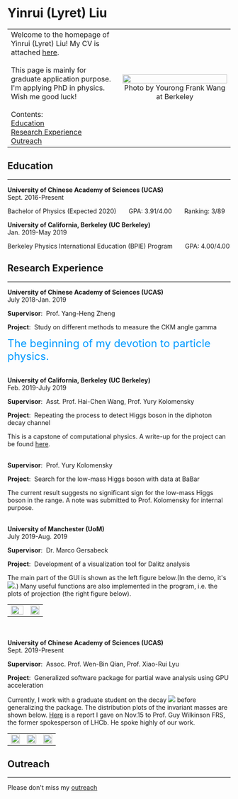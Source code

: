 # Yinrui (Lyret) Liu

<table border="0">
  <tr>
    <td width="50%">
      Welcome to the homepage of Yinrui (Lyret) Liu! My CV is attached <a href="https://yinruiliu.github.io/CV_Yinrui_Liu.pdf">here</a>.<br><br>This page is mainly for graduate application purpose. I'm applying PhD in physics. Wish me good luck! <br><br>Contents:<br><a href="#Education">Education</a><br><a href="#Research Experience">Research Experience</a><br><a href="#Outreach">Outreach</a>
    </td>
    <td width="50%">
      <img src="https://yinruiliu.github.io/photo.jpg" width="100%"> 
      <center>Photo by Yourong Frank Wang at Berkeley</center>
    </td>
  </tr>
</table>

<a name="Education"></a>

## Education
---
**University of Chinese Academy of Sciences (UCAS)** &emsp;&emsp;&emsp;&emsp;&emsp;&emsp;&emsp;&emsp;&emsp;&emsp;Sept. 2016-Present

Bachelor of Physics (Expected 2020)&emsp;&emsp;GPA: 3.91/4.00&emsp;&emsp;Ranking: 3/89 

**University of California, Berkeley (UC Berkeley)**&emsp;&emsp;&emsp;&emsp;&emsp;&emsp;&emsp;&emsp;&emsp;&emsp;&emsp;&emsp;Jan. 2019-May 2019

Berkeley Physics International Education (BPIE) Program&emsp;&emsp;GPA: 4.00/4.00 

<a name="Research Experience"></a>

## Research Experience
---
**University of Chinese Academy of Sciences (UCAS)**&emsp;&emsp;&emsp;&emsp;&emsp;&emsp;&emsp;&emsp;&emsp;&emsp;July 2018-Jan. 2019

<b>Supervisor</b>: &nbsp;Prof. Yang-Heng Zheng

<b>Project</b>: &nbsp;Study on different methods to measure the CKM angle gamma

<font color=#0099ff size=5>The beginning of my devotion to particle physics.</font><br/><br/>

**University of California, Berkeley (UC Berkeley)**&emsp;&emsp;&emsp;&emsp;&emsp;&emsp;&emsp;&emsp;&emsp;&emsp;&emsp;&emsp;Feb. 2019-July 2019

<b>Supervisor</b>: &nbsp;Asst. Prof. Hai-Chen Wang, Prof. Yury Kolomensky

<b>Project</b>: &nbsp;Repeating the process to detect Higgs boson in the diphoton decay channel

This is a capstone of computational physics. A write-up for the project can be found [here](https://yinruiliu.github.io/lyret_Capstone_writeup-1.pdf). <br/><br/>

<b>Supervisor</b>: &nbsp;Prof. Yury Kolomensky

<b>Project</b>: &nbsp;Search for the low-mass Higgs boson with data at BaBar

The current result suggests no significant sign for the low-mass Higgs boson in the range. A note was submitted to Prof. Kolomensky for internal purpose.<br/><br/>

**University of Manchester (UoM)**&emsp;&emsp;&emsp;&emsp;&emsp;&emsp;&emsp;&emsp;&emsp;&emsp;&emsp;&emsp;&emsp;&emsp;&emsp;&emsp;&emsp;&emsp;&emsp;July 2019-Aug. 2019

<b>Supervisor</b>: &nbsp;Dr. Marco Gersabeck

<b>Project</b>: &nbsp;Development of a visualization tool for Dalitz analysis

The main part of the GUI is shown as the left figure below.(In the demo, it's ![](http://latex.codecogs.com/gif.latex?D^0\rightarrow\pi^0\pi^+\pi^-).) Many useful functions are also implemented in the program, i.e. the plots of projection (the right figure below).
<table border="0">
  <tr>
    <td width="55%">
      <img src="https://yinruiliu.github.io/1.png" width="100%"> 
    </td>
    <td width="45%">
      <img src="https://yinruiliu.github.io/5.png" width="100%"> 
    </td>
  </tr>
</table>

<br/><br/>
**University of Chinese Academy of Sciences (UCAS)**&emsp;&emsp;&emsp;&emsp;&emsp;&emsp;&emsp;&emsp;&emsp;&emsp;Sept. 2019-Present

<b>Supervisor</b>: &nbsp;Assoc. Prof. Wen-Bin Qian, Prof. Xiao-Rui Lyu

<b>Project</b>: &nbsp;Generalized software package for partial wave analysis using GPU acceleration

Currently, I work with a graduate student on the decay ![](http://latex.codecogs.com/gif.latex?e^+e^-\rightarrow\gamma\rightarrow\\,D^{*-}\pi^+D^{*0}) before generalizing the package. The distribution plots of the invariant masses are shown below. [Here](https://yinruiliu.github.io/Generalized_Software_Package_for_Partial_Wave_Analysis.pdf) is a report I gave on Nov.15 to Prof. Guy Wilkinson FRS, the former spokesperson of LHCb. He spoke highly of our work. 
<table border="0">
  <tr>
    <td width="33%">
      <img src="https://yinruiliu.github.io/m1.png" width="100%"> 
    </td>
    <td width="33%">
      <img src="https://yinruiliu.github.io/m2.png" width="100%"> 
    </td>
    <td width="33%">
      <img src="https://yinruiliu.github.io/m3.png" width="100%"> 
    </td>
  </tr>
</table>

<a name="Outreach"></a>

## Outreach
---
Please don't miss my [outreach](https://yinruiliu.github.io/outreach.html)
